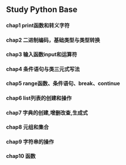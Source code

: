 ## Study Python Base

#### chap1 print函数和转义字符

#### chap2 二进制编码，基础类型与类型转换

#### chap3 输入函数input和运算符

#### chap4 条件语句与类三元式写法

#### chap5 range函数、条件语句、break、continue

#### chap6 list列表的创建和操作

#### chap7 字典的创建,增删改查,生成式

#### chap8 元组和集合

#### chap9 字符串的操作

#### chap10 函数